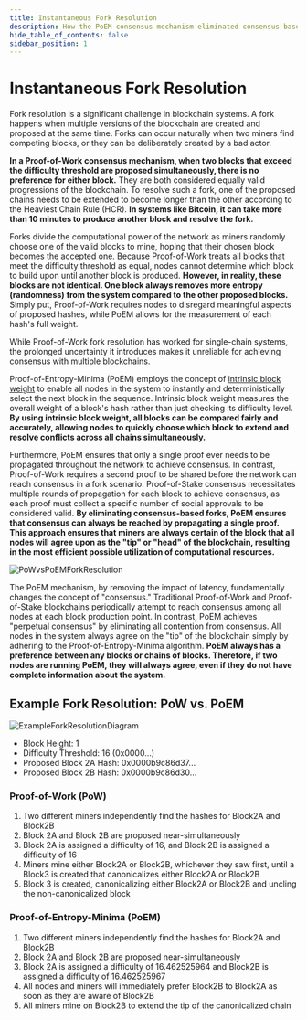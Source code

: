 ```yaml
---
title: Instantaneous Fork Resolution
description: How the PoEM consensus mechanism eliminated consensus-based forks.
hide_table_of_contents: false
sidebar_position: 1
---
```


# Instantaneous Fork Resolution

Fork resolution is a significant challenge in blockchain systems. A fork happens when multiple versions of the blockchain are created and proposed at the same time. Forks can occur naturally when two miners find competing blocks, or they can be deliberately created by a bad actor.

**In a Proof-of-Work consensus mechanism, when two blocks that exceed the difficulty threshold are proposed simultaneously, there is no preference for either block.** They are both considered equally valid progressions of the blockchain. To resolve such a fork, one of the proposed chains needs to be extended to become longer than the other according to the Heaviest Chain Rule (HCR). **In systems like Bitcoin, it can take more than 10 minutes to produce another block and resolve the fork.**

Forks divide the computational power of the network as miners randomly choose one of the valid blocks to mine, hoping that their chosen block becomes the accepted one. Because Proof-of-Work treats all blocks that meet the difficulty threshold as equal, nodes cannot determine which block to build upon until another block is produced. **However, in reality, these blocks are not identical. One block always removes more entropy (randomness) from the system compared to the other proposed blocks.** Simply put, Proof-of-Work requires nodes to disregard meaningful aspects of proposed hashes, while PoEM allows for the measurement of each hash's full weight.

While Proof-of-Work fork resolution has worked for single-chain systems, the prolonged uncertainty it introduces makes it unreliable for achieving consensus with multiple blockchains.

Proof-of-Entropy-Minima (PoEM) employs the concept of [intrinsic block weight](/learn/advanced-introduction/poem/instant-fork-resolution/intrinsic-block-weight.md) to enable all nodes in the system to instantly and deterministically select the next block in the sequence. Intrinsic block weight measures the overall weight of a block's hash rather than just checking its difficulty level. **By using intrinsic block weight, all blocks can be compared fairly and accurately, allowing nodes to quickly choose which block to extend and resolve conflicts across all chains simultaneously.**

Furthermore, PoEM ensures that only a single proof ever needs to be propagated throughout the network to achieve consensus. In contrast, Proof-of-Work requires a second proof to be shared before the network can reach consensus in a fork scenario. Proof-of-Stake consensus necessitates multiple rounds of propagation for each block to achieve consensus, as each proof must collect a specific number of social approvals to be considered valid. **By eliminating consensus-based forks, PoEM ensures that consensus can always be reached by propagating a single proof. This approach ensures that miners are always certain of the block that all nodes will agree upon as the "tip" or "head" of the blockchain, resulting in the most efficient possible utilization of computational resources.**

![PoWvsPoEMForkResolution](/img/PoWvsPoEMForkResolution.jpg 'Proof-of-Work vs. Proof-of-Entropy-Minima Fork Resolution')

The PoEM mechanism, by removing the impact of latency, fundamentally changes the concept of "consensus." Traditional Proof-of-Work and Proof-of-Stake blockchains periodically attempt to reach consensus among all nodes at each block production point. In contrast, PoEM achieves "perpetual consensus" by eliminating all contention from consensus. All nodes in the system always agree on the "tip" of the blockchain simply by adhering to the Proof-of-Entropy-Minima algorithm. **PoEM always has a preference between any blocks or chains of blocks. Therefore, if two nodes are running PoEM, they will always agree, even if they do not have complete information about the system.**

## Example Fork Resolution: PoW vs. PoEM

![ExampleForkResolutionDiagram](/img/ForkResolutionDiagram.jpg 'Example Fork Resolution Diagram')

- Block Height: 1
- Difficulty Threshold: 16 (0x0000...)
- Proposed Block 2A Hash: 0x0000b9c86d37...
- Proposed Block 2B Hash: 0x0000b9c86d30...

### Proof-of-Work (PoW)

1. Two different miners independently find the hashes for Block2A and Block2B
2. Block 2A and Block 2B are proposed near-simultaneously
3. Block 2A is assigned a difficulty of 16, and Block 2B is assigned a difficulty of 16
4. Miners mine either Block2A or Block2B, whichever they saw first, until a Block3 is created that canonicalizes either Block2A or Block2B
5. Block 3 is created, canonicalizing either Block2A or Block2B and uncling the non-canonicalized block

### Proof-of-Entropy-Minima (PoEM)

1. Two different miners independently find the hashes for Block2A and Block2B
2. Block 2A and Block 2B are proposed near-simultaneously
3. Block 2A is assigned a difficulty of 16.462525964 and Block2B is assigned a difficulty of 16.462525967
4. All nodes and miners will immediately prefer Block2B to Block2A as soon as they are aware of Block2B
5. All miners mine on Block2B to extend the tip of the canonicalized chain

